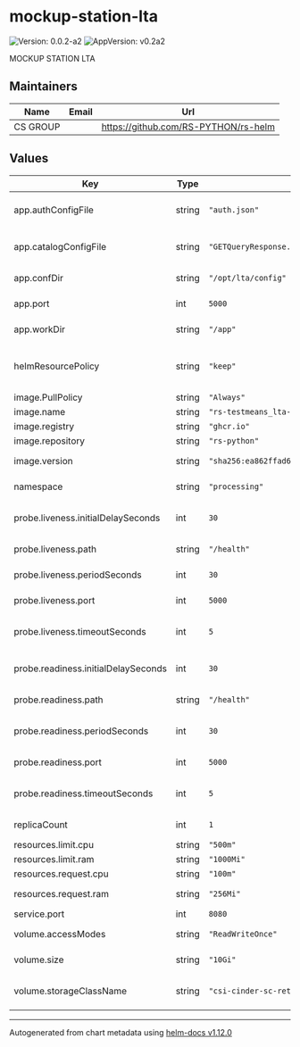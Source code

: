 # mockup-station-lta

![Version: 0.0.2-a2](https://img.shields.io/badge/Version-0.0.2--a2-informational?style=flat-square) ![AppVersion: v0.2a2](https://img.shields.io/badge/AppVersion-v0.2a2-informational?style=flat-square)

MOCKUP STATION LTA

## Maintainers

| Name | Email | Url |
| ---- | ------ | --- |
| CS GROUP |  | <https://github.com/RS-PYTHON/rs-helm> |

## Values

| Key | Type | Default | Description |
|-----|------|---------|-------------|
| app.authConfigFile | string | `"auth.json"` | Auth configuration file for the application |
| app.catalogConfigFile | string | `"GETQueryResponse.json"` | catalog configuration file for the application |
| app.confDir | string | `"/opt/lta/config"` | Config directory for the application |
| app.port | int | `5000` | Port for the application |
| app.workDir | string | `"/app"` | Working directory for the application |
| helmResourcePolicy | string | `"keep"` | Keep the ressources for PVC and ConfigMap. Default is to keep. |
| image.PullPolicy | string | `"Always"` | Image pull policy |
| image.name | string | `"rs-testmeans_lta-station-mock"` | Image name |
| image.registry | string | `"ghcr.io"` | Image registry |
| image.repository | string | `"rs-python"` | Image repository |
| image.version | string | `"sha256:ea862ffad67813d54b788f96bf048b2e2eed025d8ff855def6fca934085a2e26"` | Image version, can be a tag or a digest |
| namespace | string | `"processing"` | Namespace for the deployment |
| probe.liveness.initialDelaySeconds | int | `30` | InitialDelaySeconds for the liveness probe |
| probe.liveness.path | string | `"/health"` | Path for the liveness probe |
| probe.liveness.periodSeconds | int | `30` | periodSeconds for the liveness probe |
| probe.liveness.port | int | `5000` | Port for the liveness probe |
| probe.liveness.timeoutSeconds | int | `5` | timeoutSeconds for the liveness probe |
| probe.readiness.initialDelaySeconds | int | `30` | InitialDelaySeconds for the readiness probe |
| probe.readiness.path | string | `"/health"` | Path for the readiness probe |
| probe.readiness.periodSeconds | int | `30` | periodSeconds for the readiness probe |
| probe.readiness.port | int | `5000` | Port for the readiness probe |
| probe.readiness.timeoutSeconds | int | `5` | timeoutSeconds for the readiness probe |
| replicaCount | int | `1` | Number of replicas for the deployment |
| resources.limit.cpu | string | `"500m"` | Pod CPU limit |
| resources.limit.ram | string | `"1000Mi"` | Pod memory limit |
| resources.request.cpu | string | `"100m"` | Pod CPU request |
| resources.request.ram | string | `"256Mi"` | Pod memory request |
| service.port | int | `8080` | Port for the service |
| volume.accessModes | string | `"ReadWriteOnce"` | AccessMode of the database volume |
| volume.size | string | `"10Gi"` | Size of the database volume |
| volume.storageClassName | string | `"csi-cinder-sc-retain"` | StorageClass of the database volume |

----------------------------------------------
Autogenerated from chart metadata using [helm-docs v1.12.0](https://github.com/norwoodj/helm-docs/releases/v1.12.0)
